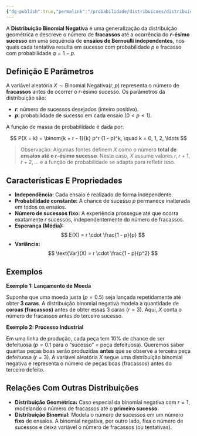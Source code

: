 ```yaml
---
{"dg-publish":true,"permalink":"/probabilidade/distribuicoes/distribuicao-binomial-negativa/","created":"2025-05-20T13:30:13.848-03:00"}
---
```



A **Distribuição Binomial Negativa** é uma generalização da distribuição geométrica e descreve o número de **fracassos** até a ocorrência do **$r$-ésimo sucesso** em uma sequência de **ensaios de Bernoulli independentes**, nos quais cada tentativa resulta em sucesso com probabilidade $p$ e fracasso com probabilidade $q = 1 - p$.

## **Definição E Parâmetros**

A variável aleatória $X \sim \text{Binomial Negativa}(r, p)$ representa o número de **fracassos** antes de ocorrer o $r$-ésimo sucesso. Os parâmetros da distribuição são:

- **$r$**: número de sucessos desejados (inteiro positivo).
- **$p$**: probabilidade de sucesso em cada ensaio ($0 < p \leq 1$).

A função de massa de probabilidade é dada por:

$$
P(X = k) = \binom{k + r - 1}{k} p^r (1 - p)^k, \quad k = 0, 1, 2, \ldots
$$

> Observação: Algumas fontes definem $X$ como o número **total de ensaios até o $r$-ésimo sucesso**. Neste caso, $X$ assume valores $r, r+1, r+2, \ldots$ e a função de probabilidade se adapta para refletir isso.

## **Características E Propriedades**

- **Independência:** Cada ensaio é realizado de forma independente.
- **Probabilidade constante:** A chance de sucesso $p$ permanece inalterada em todos os ensaios.
- **Número de sucessos fixo:** A experiência prossegue até que ocorra exatamente $r$ sucessos, independentemente do número de fracassos.
- **Esperança (Média):**
$$
    E(X) = r \cdot \frac{1 - p}{p}
$$
- **Variância:**
$$
    \text{Var}(X) = r \cdot \frac{1 - p}{p^2}
$$

## **Exemplos**

**Exemplo 1: Lançamento de Moeda**

Suponha que uma moeda justa ($p = 0.5$) seja lançada repetidamente até obter **3 caras**. A distribuição binomial negativa modela a quantidade de **coroas (fracassos)** antes de obter essas 3 caras ($r = 3$). Aqui, $X$ conta o número de fracassos antes do terceiro sucesso.

**Exemplo 2: Processo Industrial**

Em uma linha de produção, cada peça tem 10% de chance de ser defeituosa ($p = 0.1$ para o “sucesso” = peça defeituosa). Queremos saber quantas peças boas serão produzidas **antes** que se observe a terceira peça defeituosa ($r = 3$). A variável aleatória $X$ segue uma distribuição binomial negativa e representa o número de peças boas (fracassos) antes do terceiro defeito.

## **Relações Com Outras Distribuições**

- **Distribuição Geométrica:** Caso especial da binomial negativa com $r = 1$, modelando o número de fracassos até o **primeiro sucesso**.
- **Distribuição Binomial:** Modela o número de sucessos em um número **fixo** de ensaios. A binomial negativa, por outro lado, fixa o número de sucessos e deixa variável o número de fracassos (ou tentativas).

